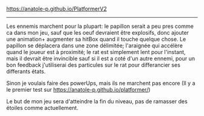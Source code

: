 https://anatole-p.github.io/PlatformerV2
_____
Les ennemis marchent pour la plupart: le papillon serait a peu pres comme ca dans mon jeu, sauf que les oeuf devraient être explosifs, donc ajouter une animation+ augmenter sa hitBox quand il touche quelque chose. Le papillon se déplacera dans une zone délimitée;
                                      l'araignée qui accélère quand le joueur est à proximité;
                                      le rat est simplement lent pour l'instant, mais il devrait être invincible sauf si il est a coté d'un autre ennemi, pour un bon feedback j'utiliserai des particules sur le rat pour differancier ses differants états.
                                      
Sinon je voulais faire des powerUps, mais ils ne marchent pas encore (Il y a le premier test sur https://anatole-p.github.io/platformer/)

Le but de mon jeu sera d'atteindre la fin du niveau, pas de ramasser des étoiles comme actuellement.
